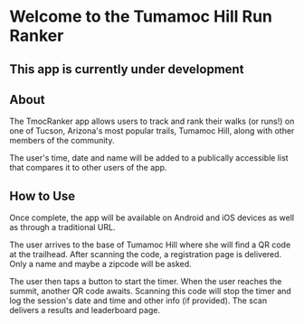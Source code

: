 # Welcome to the Tumamoc Hill Run Ranker
## This app is currently under development
## About
The TmocRanker app allows users to track and rank their walks (or runs!) on one of Tucson, Arizona's most popular trails, Tumamoc Hill, along with other members of the community. 

The user's time, date and name will be added to a publically accessible list that compares it to other users of the app.

## How to Use

Once complete, the app will be available on Android and iOS devices as well as through a traditional URL. 

The user arrives to the base of Tumamoc Hill where she will find a QR code at the trailhead. After scanning the code, a registration page is delivered. Only a name and maybe a zipcode will be asked. 

The user then taps a button to start the timer. When the user reaches the summit, another QR code awaits. Scanning this code will stop the timer and log the session's date and time and other info (if provided). The scan delivers a results and leaderboard page. 
